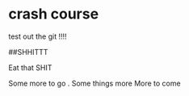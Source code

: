 # crash course 


test out the git !!!!

##SHHITTT

Eat that SHIT 

Some more to go .
Some things more
More to come
